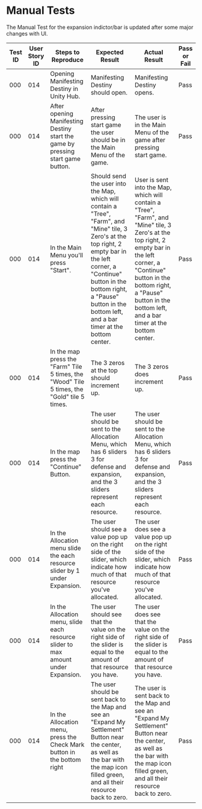 # Manual Tests

The Manual Test for the expansion indictor/bar is updated after some major changes with UI.

| Test ID | User Story ID | Steps to Reproduce | Expected Result | Actual Result | Pass or Fail |
|----------------|---------------|-------------|---------------------|--------|--------|
|            000 |           014 | Opening Manifesting Destiny in Unity Hub. | Manifesting Destiny should open. | Manifesting Destiny opens. | Pass |
|            000 |           014 | After opening Manifesting Destiny start the game by pressing start game button. | After pressing start game the user should be in the Main Menu of the game. | The user is in the Main Menu of the game after pressing start game. | Pass |
|            000 |           014 | In the Main Menu you'll press "Start". | Should send the user into the Map, which will contain a "Tree", "Farm", and "Mine" tile, 3 Zero's at the top right, 2 empty bar in the left corner, a "Continue" button in the bottom right, a "Pause" button in the bottom left, and a bar timer at the bottom center. | User is sent into the Map, which will contain a "Tree", "Farm", and "Mine" tile, 3 Zero's at the top right, 2 empty bar in the left corner, a "Continue" button in the bottom right, a "Pause" button in the bottom left, and a bar timer at the bottom center. | Pass |
|            000 |           014 | In the map press the "Farm" Tile 5 times, the "Wood" Tile 5 times, the "Gold" tile 5 times. | The 3 zeros at the top should increment up. | The 3 zeros does increment up. | Pass |
|            000 |           014 | In the map press the "Continue" Button. | The user should be sent to the Allocation Menu, which has 6 sliders 3 for defense and expansion, and the 3 sliders represent each resource. | The user should be sent to the Allocation Menu, which has 6 sliders 3 for defense and expansion, and the 3 sliders represent each resource. | Pass |
|            000 |           014 | In the Allocation menu slide the each resource slider by 1 under Expansion. | The user should see a value pop up on the right side of the slider, which indicate how much of that resource you've allocated. | The user does see a value pop up on the right side of the slider, which indicate how much of that resource you've allocated. | Pass |
|            000 |           014 | In the Allocation menu, slide each resource slider to max amount under Expansion. | The user should see that the value on the right side of the slider is equal to the amount of that resource you have. | The user does see that the value on the right side of the slider is equal to the amount of that resource you have. | Pass |
|            000 |           014 | In the Allocation menu, press the Check Mark button in the bottom right | The user should be sent back to the Map and see an "Expand My Settlement" Button near the center, as well as the bar with the map icon filled green, and all their resource back to zero. | The user is sent back to the Map and see an "Expand My Settlement" Button near the center, as well as the bar with the map icon filled green, and all their resource back to zero. | Pass |
